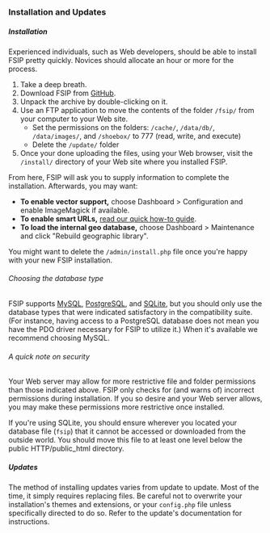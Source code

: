 ### Installation and Updates

##### Installation

Experienced individuals, such as Web developers, should be able to install FSIP pretty quickly. 
Novices should allocate an hour or more for the process.

1. Take a deep breath.
2. Download FSIP from <a href="https://github.com/darylhawes/fsip"> GitHub</a>.
3. Unpack the archive by double-clicking on it.
4. Use an FTP application to move the contents of the folder `/fsip/` from your computer to your Web site.
	- Set the permissions on the folders: `/cache/`, `/data/db/`, `/data/images/`, and `/shoebox/` to 777 
	(read, write, and execute)
	- Delete the `/update/` folder
5. Once your done uploading the files, using your Web browser, visit the `/install/` directory 
of your Web site where you installed FSIP.


From here, FSIP will ask you to supply information to complete the installation. Afterwards, you may want:

- **To enable vector support,** choose Dashboard > Configuration and enable ImageMagick if available.
- **To enable smart URLs,** [read our quick how-to guide](/docs/howto/enable-url-rewriting.md).
- **To load the internal geo database,** choose Dashboard > Maintenance and click "Rebuild geographic library".

You might want to delete the `/admin/install.php` file once you're happy with your new FSIP installation.

###### Choosing the database type

FSIP supports [MySQL](http://www.mysql.com/), [PostgreSQL](http://www.postgresql.org/), and [SQLite](http://www.sqlite.org/), 
but you should only use the database types that were indicated satisfactory in the compatibility suite. 
(For instance, having access to a PostgreSQL database does not mean you have the PDO driver necessary for FSIP to utilize it.) 
When it's available we recommend choosing MySQL.

###### A quick note on security

Your Web server may allow for more restrictive file and folder permissions than those indicated above. 
FSIP only checks for (and warns of) incorrect permissions during installation. 
If you so desire and your Web server allows, you may make these permissions more restrictive once installed.

If you're using SQLite, you should ensure wherever you located your database file (`fsip`) 
that it cannot be accessed or downloaded from the outside world. You should move this file to at 
least one level below the public HTTP/public_html directory.

##### Updates

The method of installing updates varies from update to update. Most of the time, 
it simply requires replacing files. Be careful not to overwrite your installation's 
themes and extensions, or your `config.php` file unless specifically directed to do so. 
Refer to the update's documentation for instructions.